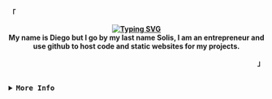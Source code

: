 <div align="justify">

<!-- Profile -->
<p align="left"><strong><samp>「</samp></strong></p>
  <p align="center">
      <b>
        <a href="https://git.io/typing-svg"><img src="https://readme-typing-svg.herokuapp.com?font=Fira+Code&duration=3500&center=true&vCenter=true&repeat=false&width=435&lines=Hello+There!" alt="Typing SVG" /></a>
      <br>
        My name is Diego but I go by my last name Solis,  I am an entrepreneur and use github to host code and static websites for my projects.
            
<p align="right"><strong><samp>」</samp></strong></p>

<br>

<details>
<summary><samp><b>More Info</b></samp></summary>


<!-- Contact Me -->
<p align="center">
  <samp>
    [<a href="https://d-solis.github.io/web">website</a>]
    [<a href="mailto:smdiego110@gmail.com">e-mail</a>]
    [<a href="https://www.linkedin.com/in/diego-solis-70b3a1336/">linkedin</a>]
  </samp>
</p>

<h2></h2><br>

<!-- Profile Views Badge -->
<p align="center">
  <samp>
  <a href="#--------">
    <img src="https://komarev.com/ghpvc/?username=Endgamer960&label=Profile+Views&color=blue" alt="profile views" /> 
  </a>
  </samp>
</p>

<!-- Github Trophy -->
<div align="center">
  <table>
    <tr>
      <td><a href="#--------"><img align="center" alt="GitHub Trophy" src="https://github-trophies.vercel.app/?username=d-solis&rank=SECRET,SSS,SS,S,AAA,AA,A&row=2&column=3&margin-w=15&margin-h=15&no-frame=true&no-bg=true&theme=onedark"></a></td>
    </tr>
  </table>
</div>

<!-- Github Stats -->
<div align="center">
  <table>
    <tr>
      <td><a href="#--------"><img height="137px" align="center" alt="GitHub Stats" src="https://github-readme-stats.vercel.app/api?username=d-solis&count_private=true&show_icons=true&include_all_commits=true&line_height=21&hide_border=true&theme=shadow_blue"/></a></td>
      <td><a href="#--------"><img height="137px" align="center" alt="Top Language" src="https://github-readme-stats.vercel.app/api/top-langs/?username=d-solis&layout=compact&line_height=21&hide_border=true&theme=shadow_blue"/></a></td>
    </tr>
  </table>
</div>

<h2></h2><br>

<p align="center">
  <a href="https://skillicons.dev">
    <img src="https://skillicons.dev/icons?i=git,linux,vim,bash,javascript,python,lua,html,css" />
  </a>
</p>

</details>
</div>
